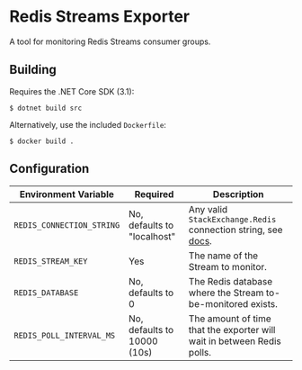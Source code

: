 # Redis Streams Exporter

A tool for monitoring Redis Streams consumer groups.

## Building

Requires the .NET Core SDK (3.1):
```
$ dotnet build src
```

Alternatively, use the included `Dockerfile`:
```
$ docker build .
```

## Configuration

| Environment Variable | Required | Description |
| --- | --- | --- |
| `REDIS_CONNECTION_STRING` | No, defaults to "localhost" | Any valid `StackExchange.Redis` connection string, see [docs](https://stackexchange.github.io/StackExchange.Redis/Configuration.html#basic-configuration-strings). |
| `REDIS_STREAM_KEY` | Yes | The name of the Stream to monitor. |
| `REDIS_DATABASE` | No, defaults to 0 | The Redis database where the Stream to-be-monitored exists. |
| `REDIS_POLL_INTERVAL_MS` | No, defaults to 10000 (10s) | The amount of time that the exporter will wait in between Redis polls. |
